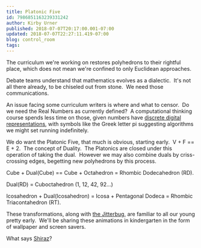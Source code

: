 ```yaml
---
title: Platonic Five
id: 7986851163239331242
author: Kirby Urner
published: 2018-07-07T20:17:00.001-07:00
updated: 2018-07-07T22:27:11.419-07:00
blog: control_room
tags: 
---
```


The curriculum we're working on restores polyhedrons to their rightful place, which does not mean we're confined to only Euclidean approaches.

Debate teams understand that mathematics evolves as a dialectic.  It's not all there already, to be chiseled out from stone.  We need those communications.

An issue facing some curriculum writers is where and what to censor.  Do we need the Real Numbers as currently defined?  A computational thinking course spends less time on those, given numbers have [discrete digital representations](https://worldgame.blogspot.com/2018/06/upsetting-sets.html), with symbols like the Greek letter pi suggesting algorithms we might set running indefinitely.

We do want the Platonic Five, that much is obvious, starting early.  V + F == E + 2.  The concept of Duality.  The Platonics are closed under this operation of taking the dual.  However we may also combine duals by criss-crossing edges, begetting new polyhedrons by this process.

Cube + Dual(Cube) == Cube + Octahedron = Rhombic Dodecahedron (RD).

Dual(RD) = Cuboctahedron (1, 12, 42, 92...)

Icosahedron + Dual(Icosahedron) = Icosa + Pentagonal Dodeca = Rhombic Triacontahedron (RT).

These transformations, along with [the Jitterbug](http://4dsolutions.net/ocn/numeracy0.html#jitterbug), are familiar to all our young pretty early.  We'll be sharing these animations in kindergarten in the form of wallpaper and screen savers.

What says [Shiraz](http://shirazu.ac.ir/en/node/1510#Technology)?